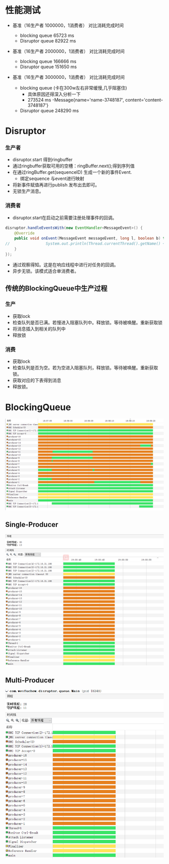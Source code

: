 # 性能测试
- 基准（16生产者 1000000，1消费者） 对比消耗完成时间
    - blocking  queue    65723 ms
    - Disruptor queue    82922 ms
    
- 基准（16生产者 2000000，1消费者） 对比消耗完成时间
    - blocking  queue    166666 ms
    - Disruptor queue    151650 ms
    
- 基准（16生产者 3000000，1消费者） 对比消耗完成时间
    - blocking   queue    (卡在300w左右非常缓慢,几乎阻塞住)   
        - 具体原因还得深入分析一下
        - 273524 ms -Message{name='name-3748187', content='content-3748187'}
    - Disruptor queue    248290 ms


# Disruptor

### 生产者
- disruptor.start 得到ringbuffer
- 通过ringbuffer获取可用的空槽：ringBuffer.next();得到序列值
- 在通过ringBuffer.get(sequenceID) 生成一个新的事件Event.
  - 绑定sequence 与event进行映射
- 将新事件赋值再进行publish 发布出去即可。
- 无锁生产消息。

### 消费者
- disruptor.start在启动之前需要注册处理事件的回调。
```java
disruptor.handleEventsWith(new EventHandler<MessageEvent>() {
    @Override
    public void onEvent(MessageEvent messageEvent, long l, boolean b) throws Exception {
//                System.out.println(Thread.currentThread().getName() + " - messageEvent => " + messageEvent.getMessage() + "\t sequence =>" + l + " endOfBatch => " + b);
    }
});
```

- 通过观察得知。这是在响应线程中进行对任务的回调。
- 异步无锁。该模式适合单消费者。



## 传统的BlockingQueue中生产过程

### 生产

- 获取lock
- 检查队列是否已满。若慢进入阻塞队列中。释放锁。等待被唤醒。重新获取锁
- 将消息插入到相关的队列中
- 释放锁



### 消费

- 获取lock
- 检查队列是否为空。若为空进入阻塞队列，释放锁。等待被唤醒。重新获取锁。
- 获取对应的下表得到消息
- 释放锁。







# BlockingQueue

![image-20210531185851684](image/image-20210531185851684.png)


## Single-Producer

![image-20210531190144776](image/image-20210531190144776.png)

## Multi-Producer

![image-20210531190259613](image/image-20210531190259613.png)









